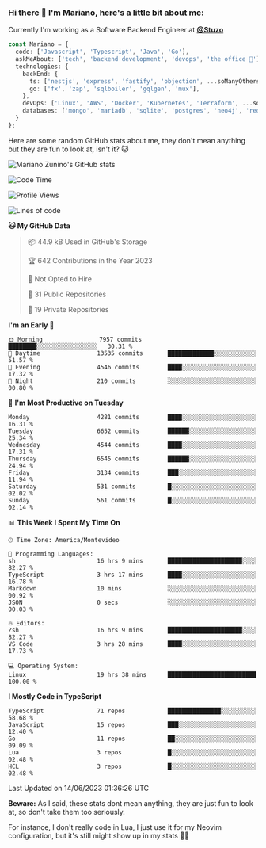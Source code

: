 ### Hi there 👋 I'm Mariano, here's a little bit about me:

Currently I'm working as a Software Backend Engineer at [**@Stuzo**](https://www.stuzo.com/)

```ts
const Mariano = {
  code: ['Javascript', 'Typescript', 'Java', 'Go'],
  askMeAbout: ['tech', 'backend development', 'devops', 'the office 💼'],
  technologies: {
    backEnd: {
      ts: ['nestjs', 'express', 'fastify', 'objection', ...soManyOthersFrameworks],
      go: ['fx', 'zap', 'sqlboiler', 'gqlgen', 'mux'],
    },
    devOps: ['Linux', 'AWS', 'Docker', 'Kubernetes', 'Terraform', ...soManyOthersTools],
    databases: ['mongo', 'mariadb', 'sqlite', 'postgres', 'neo4j', 'redis'],
  }
};
```

Here are some random GitHub stats about me, they don't mean anything but they are fun to look at, isn't it? 🐱

![Mariano Zunino's GitHub stats](https://github-readme-stats.vercel.app/api?username=marianozunino&count_private=true&show_icons=true&theme=radical)

<!--START_SECTION:waka-->
![Code Time](http://img.shields.io/badge/Code%20Time-807%20hrs%2039%20mins-blue)

![Profile Views](http://img.shields.io/badge/Profile%20Views-0-blue)

![Lines of code](https://img.shields.io/badge/From%20Hello%20World%20I%27ve%20Written-9.2%20million%20lines%20of%20code-blue)

**🐱 My GitHub Data** 

> 📦 44.9 kB Used in GitHub's Storage 
 > 
> 🏆 642 Contributions in the Year 2023
 > 
> 🚫 Not Opted to Hire
 > 
> 📜 31 Public Repositories 
 > 
> 🔑 19 Private Repositories 
 > 
**I'm an Early 🐤** 

```text
🌞 Morning                7957 commits        ████████░░░░░░░░░░░░░░░░░   30.31 % 
🌆 Daytime                13535 commits       █████████████░░░░░░░░░░░░   51.57 % 
🌃 Evening                4546 commits        ████░░░░░░░░░░░░░░░░░░░░░   17.32 % 
🌙 Night                  210 commits         ░░░░░░░░░░░░░░░░░░░░░░░░░   00.80 % 
```
📅 **I'm Most Productive on Tuesday** 

```text
Monday                   4281 commits        ████░░░░░░░░░░░░░░░░░░░░░   16.31 % 
Tuesday                  6652 commits        ██████░░░░░░░░░░░░░░░░░░░   25.34 % 
Wednesday                4544 commits        ████░░░░░░░░░░░░░░░░░░░░░   17.31 % 
Thursday                 6545 commits        ██████░░░░░░░░░░░░░░░░░░░   24.94 % 
Friday                   3134 commits        ███░░░░░░░░░░░░░░░░░░░░░░   11.94 % 
Saturday                 531 commits         █░░░░░░░░░░░░░░░░░░░░░░░░   02.02 % 
Sunday                   561 commits         █░░░░░░░░░░░░░░░░░░░░░░░░   02.14 % 
```


📊 **This Week I Spent My Time On** 

```text
🕑︎ Time Zone: America/Montevideo

💬 Programming Languages: 
sh                       16 hrs 9 mins       █████████████████████░░░░   82.27 % 
TypeScript               3 hrs 17 mins       ████░░░░░░░░░░░░░░░░░░░░░   16.78 % 
Markdown                 10 mins             ░░░░░░░░░░░░░░░░░░░░░░░░░   00.92 % 
JSON                     0 secs              ░░░░░░░░░░░░░░░░░░░░░░░░░   00.03 % 

🔥 Editors: 
Zsh                      16 hrs 9 mins       █████████████████████░░░░   82.27 % 
VS Code                  3 hrs 28 mins       ████░░░░░░░░░░░░░░░░░░░░░   17.73 % 

💻 Operating System: 
Linux                    19 hrs 38 mins      █████████████████████████   100.00 % 
```

**I Mostly Code in TypeScript** 

```text
TypeScript               71 repos            ███████████████░░░░░░░░░░   58.68 % 
JavaScript               15 repos            ███░░░░░░░░░░░░░░░░░░░░░░   12.40 % 
Go                       11 repos            ██░░░░░░░░░░░░░░░░░░░░░░░   09.09 % 
Lua                      3 repos             █░░░░░░░░░░░░░░░░░░░░░░░░   02.48 % 
HCL                      3 repos             █░░░░░░░░░░░░░░░░░░░░░░░░   02.48 % 
```




 Last Updated on 14/06/2023 01:36:26 UTC
<!--END_SECTION:waka-->

**Beware:** As I said, these stats dont mean anything, they are just fun to look at, so don't take them too seriously.

For instance, I don't really code in Lua, I just use it for my Neovim configuration, but it's still might show up in my stats 🤷‍♂️
